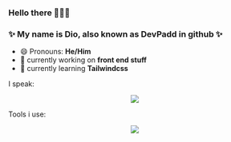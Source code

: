 ### Hello there 👋🧔‍♂️

### ✨ My name is Dio, also known as DevPadd in github ✨

- 😄 Pronouns: **He/Him**
- 🔭 currently working on **front end stuff**
- 🌱 currently learning **Tailwindcss**

<p>I speak:</p>
<p align="center">
  <a href="https://skillicons.dev">
    <img src="https://skillicons.dev/icons?i=html,css,js,tailwind" />
  </a>
</p>

<p>Tools i use:</p>
<p align="center">
  <a href="https://skillicons.dev">
    <img src="https://skillicons.dev/icons?i=vscode,figma,git" />
  </a>
</p>



<!--
**DevPadd/DevPadd** is a ✨ _special_ ✨ repository because its `README.md` (this file) appears on your GitHub profile.

Here are some ideas to get you started:

- 🔭 I’m currently working on ...
- 🌱 I’m currently learning ...
- 👯 I’m looking to collaborate on ...
- 🤔 I’m looking for help with ...
- 💬 Ask me about ...
- 📫 How to reach me: ...
- 😄 Pronouns: ...
- ⚡ Fun fact: ...
-->
